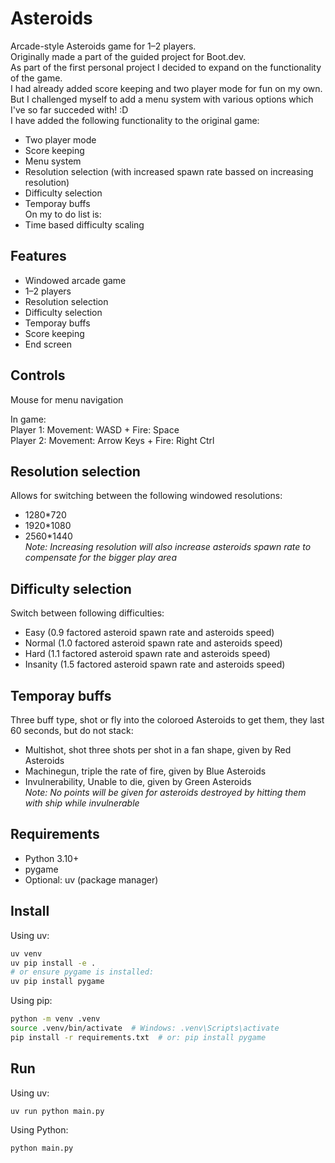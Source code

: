 # Asteroids

Arcade-style Asteroids game for 1–2 players.  
Originally made a part of the guided project for Boot.dev.  
As part of the first personal project I decided to expand on the functionality of the game.  
I had already added score keeping and two player mode for fun on my own.  
But I challenged myself to add a menu system with various options which I've so far succeded with! :D  
I have added the following functionality to the original game:  
- Two player mode
- Score keeping
- Menu system
- Resolution selection (with increased spawn rate bassed on increasing resolution)
- Difficulty selection  
- Temporay buffs    
On my to do list is:
- Time based difficulty scaling

## Features
- Windowed arcade game
- 1–2 players
- Resolution selection
- Difficulty selection
- Temporay buffs  
- Score keeping
- End screen

## Controls
Mouse for menu navigation

In game:  
Player 1: Movement: WASD + Fire: Space  
Player 2: Movement: Arrow Keys + Fire: Right Ctrl  

## Resolution selection
Allows for switching between the following windowed resolutions:
- 1280*720
- 1920*1080
- 2560*1440  
_Note: Increasing resolution will also increase asteroids spawn rate to compensate for the bigger play area_

## Difficulty selection
Switch between following difficulties:
- Easy (0.9 factored asteroid spawn rate and asteroids speed)
- Normal (1.0 factored asteroid spawn rate and asteroids speed)
- Hard (1.1 factored asteroid spawn rate and asteroids speed)
- Insanity (1.5 factored asteroid spawn rate and asteroids speed)

## Temporay buffs
Three buff type, shot or fly into the coloroed Asteroids to get them, they last 60 seconds, but do not stack:  
- Multishot, shot three shots per shot in a fan shape, given by Red Asteroids
- Machinegun, triple the rate of fire, given by Blue Asteroids
- Invulnerability, Unable to die, given by Green Asteroids  
_Note: No points will be given for asteroids destroyed by hitting them with ship while invulnerable_

## Requirements
- Python 3.10+
- pygame
- Optional: uv (package manager)

## Install

Using uv:
```bash
uv venv
uv pip install -e .
# or ensure pygame is installed:
uv pip install pygame
```
Using pip:
```bash
python -m venv .venv
source .venv/bin/activate  # Windows: .venv\Scripts\activate
pip install -r requirements.txt  # or: pip install pygame
```

## Run
Using uv:
```bash
uv run python main.py 
```
  
Using Python:
```bash
python main.py
```




